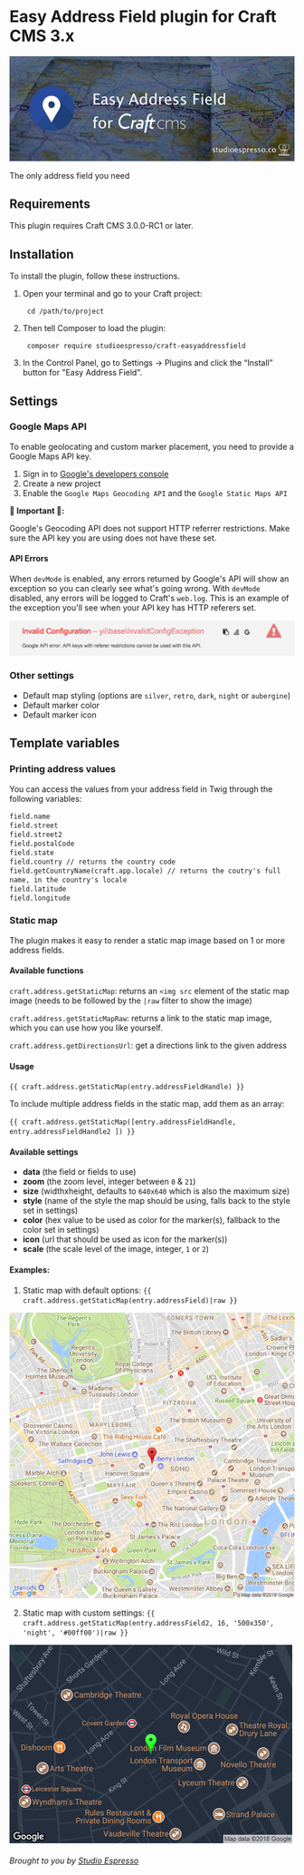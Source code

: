 # Easy Address Field plugin for Craft CMS 3.x

![Easy Address Field](/resources/banner.png?raw=true)


The only address field you need

## Requirements

This plugin requires Craft CMS 3.0.0-RC1 or later.

## Installation

To install the plugin, follow these instructions.

1. Open your terminal and go to your Craft project:

        cd /path/to/project

2. Then tell Composer to load the plugin:

        composer require studioespresso/craft-easyaddressfield

3. In the Control Panel, go to Settings → Plugins and click the “Install” button for "Easy Address Field".

## Settings

### Google Maps API
To enable geolocating and custom marker placement, you need to provide a Google Maps API key.
1) Sign in to [Google's developers console](http://console.developers.google.com/)
2) Create a new project
3) Enable the `Google Maps Geocoding API` and the `Google Static Maps API`

**🚨 Important 🚨:**

Google's Geocoding API does not support HTTP referrer restrictions. Make sure the API key you are using does not have these set.

#### API Errors
When `devMode` is enabled, any errors returned by Google's API will show an exception so you can clearly see what's going wrong. With `devMode` disabled, any errors will be logged to Craft's `web.log`.
This is an example of the exception you'll see when your API key has HTTP referers set.

![Google API error example](/resources/api_error_example.png?raw=true)
 
### Other settings
- Default map styling (options are `silver`, `retro`, `dark`, `night` or `aubergine`)
- Default marker color
- Default marker icon

## Template variables

### Printing address values
You can access the values from your address field in Twig through the following variables:
````
field.name
field.street
field.street2
field.postalCode
field.state
field.country // returns the country code
field.getCountryName(craft.app.locale) // returns the coutry's full name, in the country's locale
field.latitude
field.longitude
````

### Static map

The plugin makes it easy to render a static map image based on 1 or more address fields.

#### Available functions

`craft.address.getStaticMap`: returns an `<img src` element of the static map image (needs to be followed by the `|raw` filter to show the image)

`craft.address.getStaticMapRaw`: returns a link to the static map image, which you can use how you like yourself.

`craft.address.getDirectionsUrl`: get a directions link to the given address

#### Usage

`{{ craft.address.getStaticMap(entry.addressFieldHandle) }}`

To include multiple address fields in the static map, add them as an array:

`{{ craft.address.getStaticMap([entry.addressFieldHandle, entry.addressFieldHandle2 ]) }}`

#### Available settings

- **data** (the field or fields to use)
- **zoom** (the zoom level, integer between `0` & `21`)
- **size** (widthxheight, defaults to `640x640` which is also the maximum size)
- **style** (name of the style the map should be using, falls back to the style set in settings)
- **color** (hex value to be used as color for the marker(s), fallback to the color set in settings)
- **icon** (url that should be used as icon for the marker(s))
- **scale** (the scale level of the image, integer, `1` or `2`)


#### Examples:

1) Static map with default options:
`{{ craft.address.getStaticMap(entry.addressField)|raw }}`

![Easy Address Field](/resources/default_static.png?raw=true)

2) Static map with custom settings:
`{{ craft.address.getStaticMap(entry.addressField2, 16, '500x350', 'night', '#00ff00')|raw }}`

![Easy Address Field](/resources/custom_static.png?raw=true)



###### Brought to you by [Studio Espresso](https://studioespresso.co)
